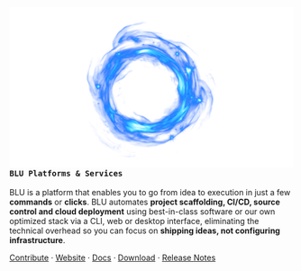 <img src="./assets/blue-fire-fx-for-game-design-free-png-1459789154.png" align="left" />

### `BLU Platforms & Services`

BLU is a platform that enables you to go from idea to execution in just a few **commands** or **clicks**. BLU automates **project scaffolding, CI/CD, source control and cloud deployment** using best-in-class software or our own optimized stack via a CLI, web or desktop interface, eliminating the technical overhead so you can focus on **shipping ideas, not configuring infrastructure**.

<a href="https://github.com/dj-io/y/blob/main/blu-cli/CONTRIBUTING.md">Contribute</a> ·
<a href="https://stratumlabs.ai/blu" target="_blank">Website</a> ·
[Docs](./blu-cli/README.md) ·
<a href="https://stratumlabs.ai/blu/download" target="_blank">Download</a> ·
<a href="https://github.com/dj-io/blu/blob/main/blu-cli/CHANGELOG.md">Release Notes</a>


<!-- <a href="https://stratumlabs.ai/blu/docs"target="_blank">Docs</a> · -->
